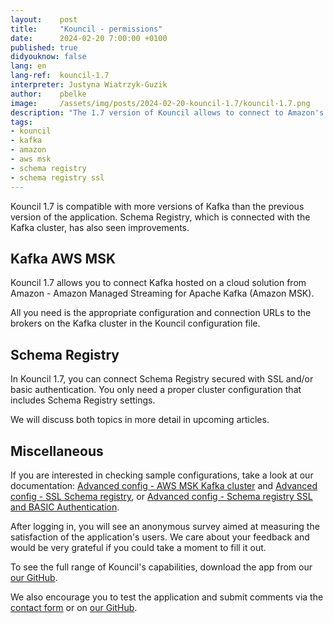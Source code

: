 ```yaml
---
layout:    post
title:     "Kouncil - permissions"
date:      2024-02-20 7:00:00 +0100
published: true
didyouknow: false
lang: en
lang-ref:  kouncil-1.7
interpreter: Justyna Wiatrzyk-Guzik
author:    pbelke
image:     /assets/img/posts/2024-02-20-kouncil-1.7/kouncil-1.7.png
description: "The 1.7 version of Kouncil allows to connect to Amazon's Kafka, AWS MSK and secured by SSL Schema Registry."
tags:
- kouncil
- kafka
- amazon
- aws msk
- schema registry
- schema registry ssl
---
```


Kouncil 1.7 is compatible with more versions of Kafka than the previous version of the application. Schema Registry, which is connected with the Kafka cluster, has also seen improvements.

## Kafka AWS MSK
Kouncil 1.7 allows you to connect Kafka hosted on a cloud solution from Amazon - Amazon Managed Streaming for Apache Kafka (Amazon MSK).

All you need is the appropriate configuration and connection URLs to the brokers on the Kafka cluster in the Kouncil configuration file.

## Schema Registry
In Kouncil 1.7, you can connect Schema Registry secured with SSL and/or basic authentication. You only need a proper cluster configuration that includes Schema Registry settings.

We will discuss both topics in more detail in upcoming articles.

## Miscellaneous
If you are interested in checking sample configurations, take a look at our documentation: [Advanced config - AWS MSK Kafka cluster](https://docs.kouncil.io/getting-started/deployment#advanced-config-amazon-msk-kafka-cluster) and [Advanced config - SSL Schema registry](https://docs.kouncil.io/getting-started/deployment#advanced-config-ssl-schema-registry), or [Advanced config - Schema registry SSL and BASIC Authentication](https://docs.kouncil.io/getting-started/deployment#advanced-config-schema-registry-ssl-and-basic-authentication).

After logging in, you will see an anonymous survey aimed at measuring the satisfaction of the application's users. We care about your feedback and would be very grateful if you could take a moment to fill it out.

To see the full range of Kouncil's capabilities, download the app from our [our GitHub](https://github.com/consdata/kouncil).

We also encourage you to test the application and submit comments via the [contact form](https://kouncil.io/contact-us/) or on [our GitHub](https://github.com/consdata/kouncil).

